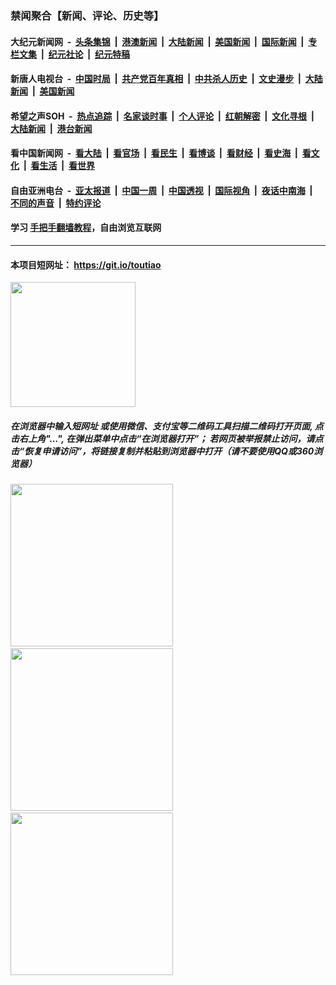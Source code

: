 ### 禁闻聚合【新闻、评论、历史等】

#### 大纪元新闻网 &nbsp;-&nbsp; [头条集锦](indexes/E头条集锦.md?t=02031944) &nbsp;|&nbsp; [港澳新闻](indexes/E港澳新闻.md?t=02031944)  &nbsp;|&nbsp; [大陆新闻](indexes/E大陆新闻.md?t=02031944) &nbsp;|&nbsp; [美国新闻](indexes/E美国新闻.md?t=02031944) &nbsp;|&nbsp; [国际新闻](indexes/E国际新闻.md?t=02031944) &nbsp;|&nbsp; [专栏文集](indexes/E专栏文集.md?t=02031944) &nbsp;|&nbsp; [纪元社论](indexes/E纪元社论.md?t=02031944) &nbsp;|&nbsp; [纪元特稿](indexes/E纪元特稿.md?t=02031944) 

#### 新唐人电视台 &nbsp;-&nbsp; [中国时局](indexes/N中国时局.md?t=02031944) &nbsp;|&nbsp; [共产党百年真相](indexes/N共产党百年真相.md?t=02031944) &nbsp;|&nbsp; [中共杀人历史](indexes/N中共杀人历史.md?t=02031944) &nbsp;|&nbsp; [文史漫步](indexes/N文史漫步.md?t=02031944) &nbsp;|&nbsp; [大陆新闻](indexes/N大陆新闻.md?t=02031944) &nbsp;|&nbsp; [美国新闻](indexes/N美国新闻.md?t=02031944)

#### 希望之声SOH &nbsp;-&nbsp; [热点追踪](indexes/H热点追踪.md?t=02031944) &nbsp;|&nbsp; [名家谈时事](indexes/H名家谈时事.md?t=02031944) &nbsp;|&nbsp; [个人评论](indexes/H个人评论.md?t=02031944)  &nbsp;|&nbsp; [红朝解密](indexes/H红朝解密.md?t=02031944) &nbsp;|&nbsp; [文化寻根](indexes/H文化寻根.md?t=02031944) &nbsp;|&nbsp; [大陆新闻](indexes/H大陆新闻.md?t=02031944) &nbsp;|&nbsp; [港台新闻](indexes/H港台新闻.md?t=02031944)

#### 看中国新闻网 &nbsp;-&nbsp; [看大陆](indexes/S看大陆.md?t=02031944) &nbsp;|&nbsp; [看官场](indexes/S看官场.md?t=02031944) &nbsp;|&nbsp; [看民生](indexes/S看民生.md?t=02031944)  &nbsp;|&nbsp; [看博谈](indexes/S看博谈.md?t=02031944) &nbsp;|&nbsp; [看财经](indexes/S看财经.md?t=02031944) &nbsp;|&nbsp; [看史海](indexes/S看史海.md?t=02031944) &nbsp;|&nbsp; [看文化](indexes/S看文化.md?t=02031944) &nbsp;|&nbsp; [看生活](indexes/S看生活.md?t=02031944) &nbsp;|&nbsp; [看世界](indexes/S看世界.md?t=02031944)

#### 自由亚洲电台 &nbsp;-&nbsp; [亚太报道](indexes/R亚太报道.md?t=02031944) &nbsp;|&nbsp; [中国一周](indexes/R中国一周.md?t=02031944) &nbsp;|&nbsp; [中国透视](indexes/R中国透视.md?t=02031944)  &nbsp;|&nbsp; [国际视角](indexes/R国际视角.md?t=02031944) &nbsp;|&nbsp; [夜话中南海](indexes/R夜话中南海.md?t=02031944) &nbsp;|&nbsp; [不同的声音](indexes/R不同的声音.md?t=02031944) &nbsp;|&nbsp; [特约评论](indexes/R特约评论.md?t=02031944)

#### 学习 [手把手翻墙教程](https://github.com/gfw-breaker/guides/wiki)，自由浏览互联网

----

#### 本项目短网址： https://git.io/toutiao
<img src="https://raw.githubusercontent.com/gfw-breaker/banned-news/master/scripts/img/qr.png" width="200px"/>  

##### 在浏览器中输入短网址 或使用微信、支付宝等二维码工具扫描二维码打开页面, 点击右上角"...", 在弹出菜单中点击“在浏览器打开”； 若网页被举报禁止访问，请点击“恢复申请访问”，将链接复制并粘贴到浏览器中打开（请不要使用QQ或360浏览器）

<img src="https://raw.githubusercontent.com/gfw-breaker/banned-news/master/scripts/img/1.png" width="260px"/> &nbsp; <img src="https://raw.githubusercontent.com/gfw-breaker/banned-news/master/scripts/img/2.png" width="260px"/> &nbsp; <img src="https://raw.githubusercontent.com/gfw-breaker/banned-news/master/scripts/img/3.png" width="260px"/>
